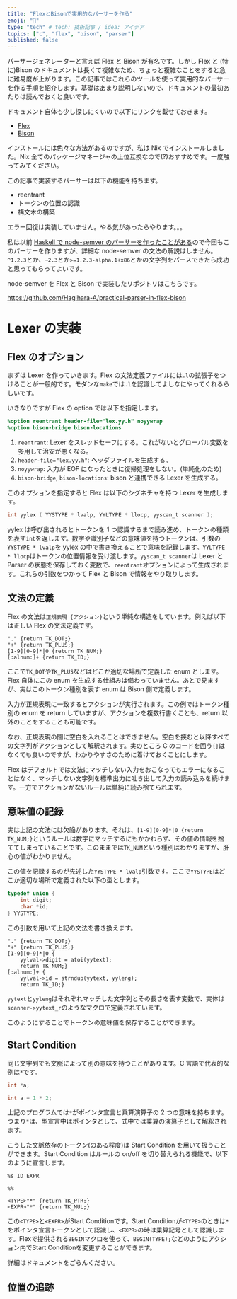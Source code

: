 ```yaml
---
title: "FlexとBisonで実用的なパーサーを作る"
emoji: "💭"
type: "tech" # tech: 技術記事 / idea: アイデア
topics: ["c", "flex", "bison", "parser"]
published: false
---
```


パーサージェネレーターと言えば Flex と Bison が有名です。しかし Flex と (特に)Bison のドキュメントは長くて複雑なため、ちょっと複雑なことをすると急に難易度が上がります。この記事ではこれらのツールを使って実用的なパーサーを作る手順を紹介します。基礎はあまり説明しないので、ドキュメントの最初あたりは読んでおくと良いです。

ドキュメント自体も少し探しにくいので以下にリンクを載せておきます。

- [Flex](https://westes.github.io/flex/manual/index.html#Top)
- [Bison](https://www.gnu.org/software/bison/manual/bison.html)

インストールには色々な方法があるのですが、私は Nix でインストールしました。Nix 全てのパッケージマネージャの上位互換なので(?)おすすめです。一度触ってみてください。

この記事で実装するパーサーは以下の機能を持ちます。

- reentrant
- トークンの位置の認識
- 構文木の構築

エラー回復は実装していません。やる気があったらやります。。。

私は以前 [Haskell で node-semver のパーサーを作ったことがある](https://github.com/Hagihara-A/node-semver-hs)ので今回もこのパーサーを作りますが、詳細な node-semver の文法の解説はしません。`^1.2.3`とか、`~2.3`とか`>=1.2.3-alpha.1+x86`とかの文字列をパースできたら成功と思ってもらってよいです。

node-semver を Flex と Bison で実装したリポジトリはこちらです。

https://github.com/Hagihara-A/practical-parser-in-flex-bison

# Lexer の実装

## Flex のオプション

まずは Lexer を作っていきます。Flex の文法定義ファイルには`.l`の拡張子をつけることが一般的です。モダンな`make`では`.l`を認識してよしなにやってくれるらしいです。

いきなりですが Flex の option では以下を指定します。

```lex:lex.l
%option reentrant header-file="lex.yy.h" noyywrap
%option bison-bridge bison-locations
```

1. `reentrant`: Lexer をスレッドセーフにする。これがないとグローバル変数を多用して治安が悪くなる。
2. `header-file="lex.yy.h"`: ヘッダファイルを生成する。
3. `noyywrap`: 入力が EOF になったときに復帰処理をしない。(単純化のため)
4. `bison-bridge`, `bison-locations`: bison と連携できる Lexer を生成する。

このオプションを指定すると Flex は以下のシグネチャを持つ Lexer を生成します。

```c
int yylex ( YYSTYPE * lvalp, YYLTYPE * llocp, yyscan_t scanner );
```

yylex は呼び出されるとトークンを 1 つ認識するまで読み進め、トークンの種類を表す`int`を返します。数字や識別子などの意味値を持つトークンは、引数の`YYSTYPE * lvalp`を yylex の中で書き換えることで意味を記録します。`YYLTYPE * llocp`はトークンの位置情報を受け渡します。`yyscan_t scanner`は Lexer と Parser の状態を保存しておく変数で、`reentrant`オプションによって生成されます。これらの引数をつかって Flex と Bison で情報をやり取りします。

## 文法の定義

Flex の文法は`正規表現 {アクション}`という単純な構造をしています。例えば以下は正しい Flex の文法定義です。

```
"." {return TK_DOT;}
"+" {return TK_PLUS;}
[1-9][0-9]*|0 {return TK_NUM;}
[:alnum:]+ {return TK_ID;}
```

ここで`TK_DOT`や`TK_PLUS`などはどこか適切な場所で定義した enum とします。Flex 自体にこの enum を生成する仕組みは備わっていません。あとで見ますが、実はこのトークン種別を表す enum は Bison 側で定義します。

入力が正規表現に一致するとアクションが実行されます。この例ではトークン種別の enum を return していますが、アクションを複数行書くことも、return 以外のことをすることも可能です。

なお、正規表現の間に空白を入れることはできません。空白を挟むと以降すべての文字列がアクションとして解釈されます。実のところ C のコードを囲う`{}`はなくても良いのですが、わかりやすさのために着けておくことにします。

Flex はデフォルトでは文法にマッチしない入力をおこなってもエラーになることはなく、マッチしない文字列を標準出力に吐き出して入力の読み込みを続けます。一方でアクションがないルールは単純に読み捨てられます。

## 意味値の記録

実は上記の文法には欠陥があります。それは、`[1-9][0-9]*|0 {return TK_NUM;}`というルールは数字にマッチするにもかかわらず、その値の情報を捨ててしまっていることです。このままでは`TK_NUM`という種別はわかりますが、肝心の値がわかりません。

この値を記録するのが先述した`YYSTYPE * lvalp`引数です。ここで`YYSTYPE`はどこか適切な場所で定義された以下の型とします。

```c
typedef union {
    int digit;
    char *id;
} YYSTYPE;
```

この引数を用いて上記の文法を書き換えます。

```
"." {return TK_DOT;}
"+" {return TK_PLUS;}
[1-9][0-9]*|0 {
    yylval->digit = atoi(yytext);
    return TK_NUM;}
[:alnum:]+ {
    yylval->id = strndup(yytext, yyleng);
    return TK_ID;}
```

`yytext`と`yyleng`はそれぞれマッチした文字列とその長さを表す変数で、実体は`scanner->yytext_r`のようなマクロで定義されています。

このようにすることでトークンの意味値を保存することができます。

## Start Condition

同じ文字列でも文脈によって別の意味を持つことがあります。C 言語で代表的な例は`*`です。

```c
int *a;
```

```c
int a = 1 * 2;
```

上記のプログラムでは`*`がポインタ宣言と乗算演算子の 2 つの意味を持ちます。つまり`*`は、型宣言中はポインタとして、式中では乗算の演算子として解釈されます。

こうした文脈依存のトークン(のある程度)は Start Condition を用いて扱うことができます。Start Condition はルールの on/off を切り替えられる機能で、以下のように宣言します。

```
%s ID EXPR

%%

<TYPE>"*" {return TK_PTR;}
<EXPR>"*" {return TK_MUL;}
```

この`<TYPE>`と`<EXPR>`がStart Conditionです。Start Conditionが`<TYPE>`のときは`*`をポインタ宣言トークンとして認識し、`<EXPR>`の時は乗算記号として認識します。Flexで提供される`BEGIN`マクロを使って、`BEGIN(TYPE);`などのようにアクション内でStart Conditionを変更することができます。

詳細はドキュメントをごらんください。

## 位置の追跡
